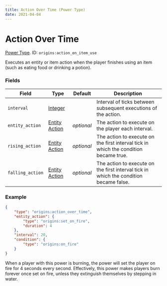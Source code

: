 ```yaml
---
title: Action Over Time (Power Type)
date: 2021-04-04
---
```

# Action Over Time

[Power Type](../power_types.md). ID: `origins:action_on_item_use`

Executes an entity or item action when the player finishes using an item (such as eating food or drinking a potion).

### Fields

Field  | Type | Default | Description
-------|------|---------|-------------
`interval` | [Integer](../data_types/integer.md) | | Interval of ticks between subsequent executions of the action.
`entity_action` | [Entity Action](../entity_actions.md) | _optional_ | The action to execute on the player each interval.
`rising_action` | [Entity Action](../entity_actions.md) | _optional_ | The action to execute on the first interval tick in which the condition became true.
`falling_action` | [Entity Action](../entity_actions.md) | _optional_ | The action to execute on the first interval tick in which the condition became false.

### Example
```json
{
  	"type": "origins:action_over_time",
  	"entity_action": {
    	"type": "origins:set_on_fire",
    	"duration": 4
  	},
  	"interval": 20,
  	"condition": {
    	"type": "origins:on_fire"
  	}
}
```
When a player with this power is burning, the power will set the player on fire for 4 seconds every second. Effectively, this power makes players burn forever once set on fire, unless they extinguish themselves by stepping in water.
